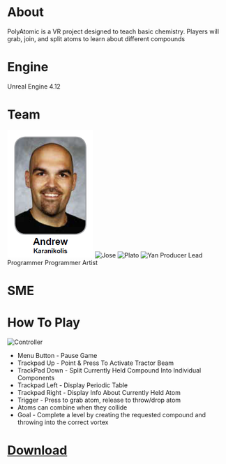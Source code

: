 # About
PolyAtomic is a VR project designed to teach basic chemistry. Players will grab, join, and split atoms to learn about different compounds

# Engine
Unreal Engine 4.12

# Team

   ![Andrew](https://github.com/JoseOcasio1994/PolyAtomic-VR/blob/master/Resources/Andrew.PNG) ![Jose](https://github.com/JoseOcasio1994/PolyAtomic-VR/tree/master/Resources/Jose.PNG) ![Plato](https://github.com/JoseOcasio1994/PolyAtomic-VR/tree/master/Resources/Plato.PNG) ![Yan](https://github.com/JoseOcasio1994/PolyAtomic-VR/tree/master/Resources/Yan.PNG)
    Producer        Lead Programmer   Programmer    Artist
# SME

# How To Play
![Controller](https://github.com/JoseOcasio1994/PolyAtomic-VR/tree/master/Resources/Controller.png)

* Menu Button - Pause Game
* Trackpad Up - Point & Press To Activate Tractor Beam
* TrackPad Down - Split Currently Held Compound Into Individual Components
* Trackpad Left - Display Periodic Table
* Trackpad Right - Display Info About Currently Held Atom
* Trigger - Press to grab atom, release to throw/drop atom
* Atoms can combine when they collide
* Goal - Complete a level by creating the requested compound and throwing into the correct vortex

# [Download](https://github.com/JoseOcasio1994/PolyAtomic-VR)
